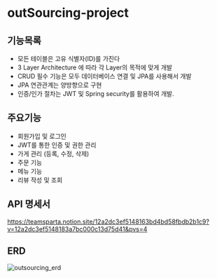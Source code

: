 # outSourcing-project
## 기능목록
- 모든 테이블은 고유 식별자(ID)를 가진다
- 3 Layer Architecture 에 따라 각 Layer의 목적에 맞게 개발
- CRUD 필수 기능은 모두 데이터베이스 연결 및 JPA를 사용해서 개발
- JPA 연관관계는 양방향으로 구현
- 인증/인가 절차는 JWT 및 Spring security를 활용하여 개발.

## 주요기능
- 회원가입 및 로그인
- JWT를 통한 인증 및 권한 관리
- 가게 관리 (등록, 수정, 삭제)
- 주문 기능
- 메뉴 기능
- 리뷰 작성 및 조회

## API 명세서
https://teamsparta.notion.site/12a2dc3ef5148163bd4bd58fbdb2b1c9?v=12a2dc3ef5148183a7bc000c13d75d41&pvs=4

## ERD
![outsourcing_erd](https://github.com/user-attachments/assets/93ec8db2-f5b5-46ed-b71f-8b584929d137)
